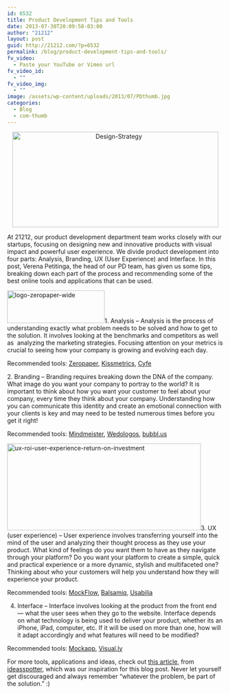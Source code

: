 ```yaml
---
id: 6532
title: Product Development Tips and Tools
date: 2013-07-30T20:09:58-03:00
author: "21212"
layout: post
guid: http://21212.com/?p=6532
permalink: /blog/product-development-tips-and-tools/
fv_video:
  - Paste your YouTube or Vimeo url
fv_video_id:
  - ""
fv_video_img:
  - ""
image: /assets/wp-content/uploads/2013/07/PDthumb.jpg
categories:
  - Blog
  - com-thumb
---
```

<p dir="ltr" style="text-align: center;">
  <a href="http://21212.com/assets/wp-content/uploads/2013/07/Design-Strategy.png"><img class=" wp-image-6543 aligncenter" alt="Design-Strategy" src="{{ site.url }}/assets/wp-content/uploads/2013/07/Design-Strategy.png" width="480" height="222" srcset="{{ site.url }}/assets/wp-content/uploads/2013/07/Design-Strategy.png 834w, {{ site.url }}/assets/wp-content/uploads/2013/07/Design-Strategy-300x138.png 300w" sizes="(max-width: 480px) 100vw, 480px" /></a>
</p>

<p dir="ltr">
  At 21212, our product development department team works closely with our startups, focusing on designing new and innovative products with visual impact and powerful user experience. We divide product development into four parts: Analysis, Branding, UX (User Experience) and Interface. In this post, Verena Petitinga, the head of our PD team, has given us some tips, breaking down each part of the process and recommending some of the best online tools and applications that can be used.
</p>

<p dir="ltr">
  <a href="http://21212.com/assets/wp-content/uploads/2013/07/logo-zeropaper-wide.jpg"><img class="wp-image-6536 alignleft" alt="logo-zeropaper-wide" src="{{ site.url }}/assets/wp-content/uploads/2013/07/logo-zeropaper-wide.jpg" width="227" height="76" srcset="{{ site.url }}/assets/wp-content/uploads/2013/07/logo-zeropaper-wide.jpg 540w, {{ site.url }}/assets/wp-content/uploads/2013/07/logo-zeropaper-wide-300x100.jpg 300w" sizes="(max-width: 227px) 100vw, 227px" /></a>1. Analysis &#8211; Analysis is the process of understanding exactly what problem needs to be solved and how to get to the solution. It involves looking at the benchmarks and competitors as well as  analyzing the marketing strategies. Focusing attention on your metrics is crucial to seeing how your company is growing and evolving each day.
</p>

<p dir="ltr">
  Recommended tools: <a href="https://www.zeropaper.com.br/">Zeropaper</a>, <a href="https://www.kissmetrics.com/">Kissmetrics</a>, <a href="http://www.cyfe.com/">Cyfe</a>
</p>

<p dir="ltr">
  2. Branding &#8211; Branding requires breaking down the DNA of the company. What image do you want your company to portray to the world? It is important to think about how you want your customer to feel about your company, every time they think about your company. Understanding how you can communicate this identity and create an emotional connection with your clients is key and may need to be tested numerous times before you get it right!
</p>

<p dir="ltr">
  Recommended tools: <a href="http://www.mindmeister.com">Mindmeister</a>, <a href="http://www.wedologos.com.br/">Wedologos</a>, <a href="https://bubbl.us/">bubbl.us</a>
</p>

<p style="text-align: left;">
  <a href="http://21212.com/assets/wp-content/uploads/2013/07/ux-roi-user-experience-return-on-investment.png"><img class="size-full wp-image-6533 aligncenter" alt="ux-roi-user-experience-return-on-investment" src="{{ site.url }}/assets/wp-content/uploads/2013/07/ux-roi-user-experience-return-on-investment.png" width="451" height="202" srcset="{{ site.url }}/assets/wp-content/uploads/2013/07/ux-roi-user-experience-return-on-investment.png 451w, {{ site.url }}/assets/wp-content/uploads/2013/07/ux-roi-user-experience-return-on-investment-300x134.png 300w, {{ site.url }}/assets/wp-content/uploads/2013/07/ux-roi-user-experience-return-on-investment-450x202.png 450w" sizes="(max-width: 451px) 100vw, 451px" /></a>3. UX (user experience) &#8211; User experience involves transferring yourself into the mind of the user and analyzing their thought process as they use your product. What kind of feelings do you want them to have as they navigate through your platform? Do you want your platform to create a simple, quick and practical experience or a more dynamic, stylish and multifaceted one? Thinking about who your customers will help you understand how they will experience your product.
</p>

<p dir="ltr">
  Recommended tools: <a href="http://www.mockflow.com/">MockFlow</a>, <a href="http://balsamiq.com/">Balsamiq</a>, <a href="https://usabilla.com/">Usabilia</a>
</p>

4. Interface &#8211; Interface involves looking at the product from the front end &#8212; what the user sees when they go to the website. Interface depends on what technology is being used to deliver your product, whether its an iPhone, iPad, computer, etc. If it will be used on more than one, how will it adapt accordingly and what features will need to be modified?

<p dir="ltr">
  Recommended tools: <a href="http://mockapp.com/m/Home.html">Mockapp</a>, <a href="http://visual.ly/">Visual.ly</a>
</p>

For more tools, applications and ideas, check out [this article](http://ideasspotter.com/Resource/75-startup-tools-and-apps/), from [ideasspotter](http://ideasspotter.com/), which was our inspiration for this blog post. Never let yourself get discouraged and always remember “whatever the problem, be part of the solution.” :)
